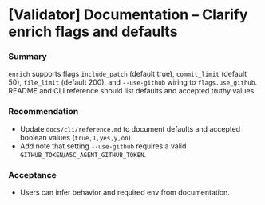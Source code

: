 # [Validator] Documentation – Clarify enrich flags and defaults

### Summary
`enrich` supports flags `include_patch` (default true), `commit_limit` (default 50), `file_limit` (default 200), and `--use-github` wiring to `flags.use_github`. README and CLI reference should list defaults and accepted truthy values.

### Recommendation
- Update `docs/cli/reference.md` to document defaults and accepted boolean values (`true,1,yes,y,on`).
- Add note that setting `--use-github` requires a valid `GITHUB_TOKEN`/`A5C_AGENT_GITHUB_TOKEN`.

### Acceptance
- Users can infer behavior and required env from documentation.

